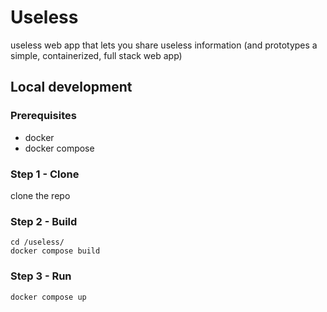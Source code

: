 # Useless

useless web app that lets you share useless information (and prototypes a simple, containerized, full stack web app)

## Local development

### Prerequisites
- docker
- docker compose

### Step 1 - Clone
clone the repo

### Step 2 - Build
```shell
cd /useless/
docker compose build
```

### Step 3 - Run
```shell
docker compose up
```
